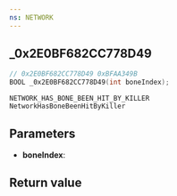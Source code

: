 ```yaml
---
ns: NETWORK
---
```

## _0x2E0BF682CC778D49

```c
// 0x2E0BF682CC778D49 0xBFAA349B
BOOL _0x2E0BF682CC778D49(int boneIndex);
```

```
NETWORK_HAS_BONE_BEEN_HIT_BY_KILLER
NetworkHasBoneBeenHitByKiller
```

## Parameters
* **boneIndex**: 

## Return value
